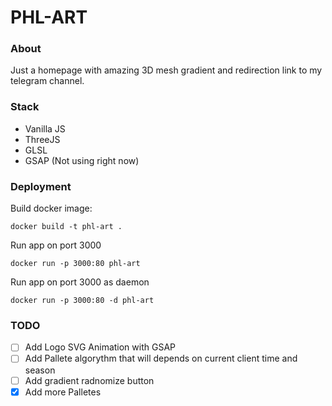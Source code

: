 # PHL-ART

### About

Just a homepage with amazing 3D mesh gradient and redirection link to my telegram channel.


### Stack

- Vanilla JS
- ThreeJS
- GLSL
- GSAP (Not using right now)


### Deployment

Build docker image:

```
docker build -t phl-art .
```

Run app on port 3000
```
docker run -p 3000:80 phl-art
```

Run app on port 3000 as daemon
```
docker run -p 3000:80 -d phl-art
```

### TODO
- [ ] Add Logo SVG Animation with GSAP
- [ ] Add Pallete algorythm that will depends on current client time and season
- [ ] Add gradient radnomize button
- [x] Add more Palletes